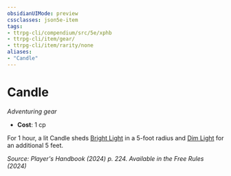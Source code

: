 ```yaml
---
obsidianUIMode: preview
cssclasses: json5e-item
tags:
- ttrpg-cli/compendium/src/5e/xphb
- ttrpg-cli/item/gear/
- ttrpg-cli/item/rarity/none
aliases: 
- "Candle"
---
```

# Candle
*Adventuring gear*  


- **Cost**: 1 cp

For 1 hour, a lit Candle sheds [Bright Light](2-Mechanics/CLI/rules/variant-rules/bright-light-xphb.md) in a 5-foot radius and [Dim Light](2-Mechanics/CLI/rules/variant-rules/dim-light-xphb.md) for an additional 5 feet.

*Source: Player's Handbook (2024) p. 224. Available in the Free Rules (2024)*